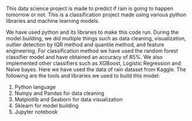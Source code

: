 This data science project is made to predict if rain is going to happen tomorrow or not. This is a classification project made using various python libraries and machine learning models.

We have used python and its libraries to make this code run. During the model building, we did multiple things such as data cleaning, visualization, outlier detection by IQR method and quantile method, and feature engineering. For classification method we have used the random forest classifier model and have obtained an accuracy of 85%. We also implemented other classifiers such as XGBoost, Logistic Regression and Naive bayes. Here we have used the data of rain dataset from Kaggle. The following are the tools and libraries we used to build this model:

1. Python language
2. Numpy and Pandas for data cleaning
3. Matplotlib and Seaborn for data visualization
4. Sklearn for model building
5. Jupyter notebook

